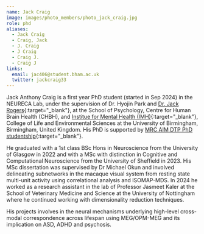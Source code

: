```yaml
---
name: Jack Craig
image: images/photo_members/photo_jack_craig.jpg
role: phd
aliases:
  - Jack Craig
  - Craig, Jack
  - J. Craig
  - J Craig
  - Craig J.
  - Craig J  
links:
  email: jac406@student.bham.ac.uk
  twitter: jackcraig33
---
```


Jack Anthony Craig is a first year PhD student (started in Sep 2024) in the NEURECA Lab, under the supervision of Dr. Hyojin Park and [Dr. Jack Rogers](https://www.birmingham.ac.uk/staff/profiles/psychology/rogers-jack){:target="_blank"}, at the School of Psychology, Centre for Human Brain Health (CHBH), and [Institue for Mental Health (IMH)](https://www.birmingham.ac.uk/research/mental-health){:target="_blank"}, College of Life and Environmental Sciences at the University of Birmingham, Birmingham, United Kingdom. His PhD is supported by [MRC AIM DTP PhD studentship](https://more.bham.ac.uk/mrc-aim/){:target="_blank"}.  

He graduated with a 1st class BSc Hons in Neuroscience from the University of Glasgow in 2022 and with a MSc with distinction in Cognitive and Computational Neuroscience from the University of Sheffield in 2023. His MSc dissertation was supervised by Dr Michael Okun and involved delineating subnetworks in the macaque visual system from resting state multi-unit activity using correlational analysis and ISOMAP-MDS. In 2024 he worked as a research assistant in the lab of Professor Jasmeet Kaler at the School of Veterinary Medicine and Science at the University of Nottingham where he continued working with dimensionality reduction techniques.

His projects involves in the neural mechanisms underlying high-level cross-modal correspondence across lifespan using MEG/OPM-MEG and its implication on ASD, ADHD and psychosis. 
